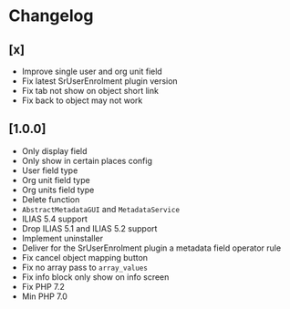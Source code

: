 # Changelog

## [x]
- Improve single user and org unit field
- Fix latest SrUserEnrolment plugin version
- Fix tab not show on object short link
- Fix back to object may not work

## [1.0.0]
- Only display field
- Only show in certain places config
- User field type
- Org unit field type
- Org units field type
- Delete function
- `AbstractMetadataGUI` and `MetadataService`
- ILIAS 5.4 support
- Drop ILIAS 5.1 and ILIAS 5.2 support
- Implement uninstaller
- Deliver for the SrUserEnrolment plugin a metadata field operator rule
- Fix cancel object mapping button
- Fix no array pass to `array_values`
- Fix info block only show on info screen
- Fix PHP 7.2
- Min PHP 7.0

